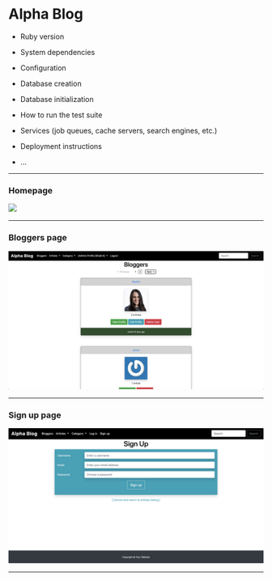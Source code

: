 # Alpha Blog


* Ruby version

* System dependencies

* Configuration

* Database creation

* Database initialization

* How to run the test suite

* Services (job queues, cache servers, search engines, etc.)

* Deployment instructions

* ...

---
### Homepage
![](/images/homepage.png)

---

### Bloggers page
![](/images/bloggers.png)

---

### Sign up page
![](/images/signup.png)

---
